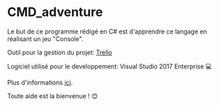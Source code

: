 # CMD_adventure
Le but de ce programme rédigé en C# est d'apprendre ce langage en réalisant un jeu "Console".

Outil pour la gestion du projet: [Trello](https://trello.com/b/xihk7s0X)

Logiciel utilisé pour le developpement: Visual Studio 2017 Enterprise 💻

Plus d'informations [ici](https://sowdowdow.fr/cmd_adventure).

Toute aide est la bienvenue ! 😊
